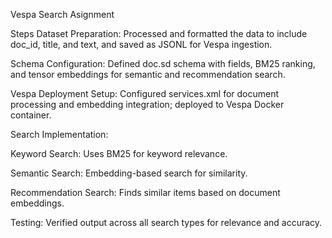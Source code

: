 Vespa Search Asignment

Steps
Dataset Preparation: Processed and formatted the data to include doc_id, title, and text, and saved as JSONL for Vespa ingestion.

Schema Configuration: Defined doc.sd schema with fields, BM25 ranking, and tensor embeddings for semantic and recommendation search.

Vespa Deployment Setup: Configured services.xml for document processing and embedding integration; deployed to Vespa Docker container.

Search Implementation:

Keyword Search: Uses BM25 for keyword relevance.

Semantic Search: Embedding-based search for similarity.

Recommendation Search: Finds similar items based on document embeddings.

Testing: Verified output across all search types for relevance and accuracy.
